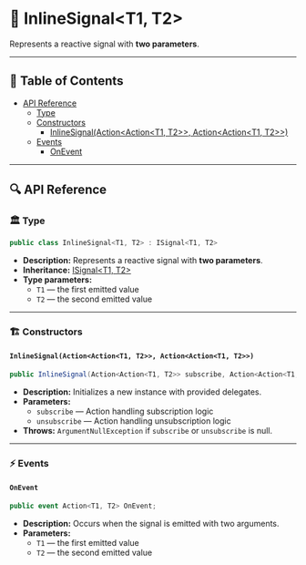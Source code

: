 # 🧩 InlineSignal&lt;T1, T2&gt;

Represents a reactive signal with **two parameters**.

---

## 📑 Table of Contents

- [API Reference](#-api-reference)
    - [Type](#-type)
    - [Constructors](#-constructors)
        - [InlineSignal(Action<Action\<T1, T2>>, Action\<Action\<T1, T2>>)](#inlinesignalactionactiont-actionactiont)
    - [Events](#-events)
        - [OnEvent](#onevent)

---

## 🔍 API Reference

### 🏛️ Type <div id="-type"></div>

```csharp
public class InlineSignal<T1, T2> : ISignal<T1, T2>
```

- **Description:** Represents a reactive signal with **two parameters**.
- **Inheritance:** [ISignal&lt;T1, T2&gt;](ISignal%602.md)
- **Type parameters:**
    - `T1` — the first emitted value
    - `T2` — the second emitted value

---

### 🏗️ Constructors <div id="-constructors"></div>

#### `InlineSignal(Action<Action<T1, T2>>, Action<Action<T1, T2>>)`

```csharp
public InlineSignal(Action<Action<T1, T2>> subscribe, Action<Action<T1, T2>> unsubscribe)
```

- **Description:** Initializes a new instance with provided delegates.
- **Parameters:**
    - `subscribe` — Action handling subscription logic
    - `unsubscribe` — Action handling unsubscription logic
- **Throws:** `ArgumentNullException` if `subscribe` or `unsubscribe` is null.

---

### ⚡ Events

#### `OnEvent`

```csharp
public event Action<T1, T2> OnEvent;
```

- **Description:** Occurs when the signal is emitted with two arguments.
- **Parameters:**
    - `T1` — the first emitted value
    - `T2` — the second emitted value